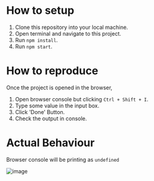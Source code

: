 
# How to setup

1. Clone this repository into your local machine.
2. Open terminal and navigate to this project.
3. Run ```npm install```.
4. Run ```npm start```.

# How to reproduce
Once the project is opened in the browser,

1. Open browser console but clicking ```Ctrl + Shift + I```.
2. Type some value in the input box.
3. Click 'Done' Button.
4. Check the output in console.

# Actual Behaviour

Browser console will be printing as ```undefined```

![image](https://github.com/SujaiBeniksJ/stale_closure_problem/assets/55177523/cc1bd904-0c84-49ca-9fa2-303ac71e92c0)

